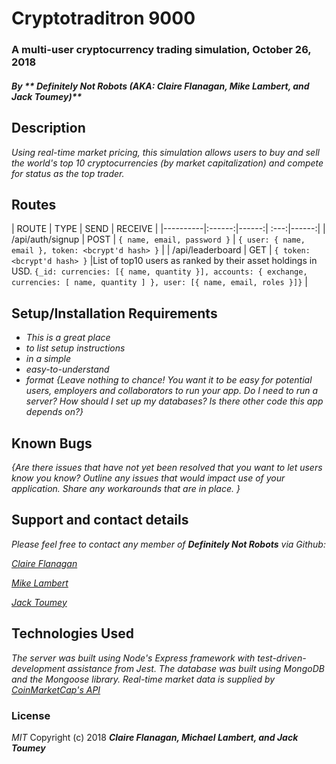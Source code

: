 # Cryptotraditron 9000

### A multi-user cryptocurrency trading simulation, October 26, 2018

##### By _** Definitely Not Robots (AKA: Claire Flanagan, Mike Lambert, and Jack Toumey)**_

## Description
_Using real-time market pricing, this simulation allows users to buy and sell the world's top 10 cryptocurrencies (by market capitalization) and compete for status as the top trader._

## Routes

| ROUTE | TYPE | SEND | RECEIVE |
|----------|:------:|------:| :---:|------:|
| /api/auth/signup | POST | `{ name, email, password }` | `{ user: { name, email }, token: <bcrypt'd hash> }` |
| /api/leaderboard | GET | `{ token: <bcrypt'd hash> }` |List of top10 users as ranked by their asset holdings in USD. `{_id: currencies: [{ name, quantity }], accounts: { exchange, currencies: [ name, quantity ] }, user: [{ name, email, roles }]}` |



## Setup/Installation Requirements
* _This is a great place_
* _to list setup instructions_
* _in a simple_
* _easy-to-understand_
* _format_
_{Leave nothing to chance! You want it to be easy for potential users, employers and collaborators to run your app. Do I need to run a server? How should I set up my databases? Is there other code this app depends on?}_

## Known Bugs
_{Are there issues that have not yet been resolved that you want to let users know you know?  Outline any issues that would impact use of your application.  Share any workarounds that are in place. }_

## Support and contact details
_Please feel free to contact any member of **Definitely Not Robots** via Github:_

_[Claire Flanagan](https://github.com/R-i-t-a)_

_[Mike Lambert](https://github.com/MikeBLambert)_

_[Jack Toumey](https://github.com/miloofcroton)_

## Technologies Used
_The server was built using Node's Express framework with test-driven-development assistance from Jest. The database was built using MongoDB and the Mongoose library. Real-time market data is supplied by [CoinMarketCap's API](https://pro.coinmarketcap.com/api/v1#section/Introduction)_

### License
*MIT*
Copyright (c) 2018 **_Claire Flanagan, Michael Lambert, and Jack Toumey_**



